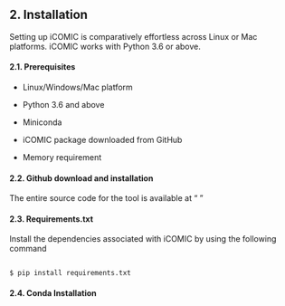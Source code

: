 ## 2. Installation

  

Setting up iCOMIC is comparatively effortless across Linux or Mac platforms. iCOMIC works with Python 3.6 or above.

#### 2.1. Prerequisites

- Linux/Windows/Mac platform

- Python 3.6 and above

- Miniconda

- iCOMIC package downloaded from GitHub

- Memory requirement

#### 2.2. Github download and installation

The entire source code for the tool is available at “ ”

#### 2.3. Requirements.txt

Install the dependencies associated with iCOMIC by using the following command

```

$ pip install requirements.txt

```

  #### 2.4. Conda Installation
